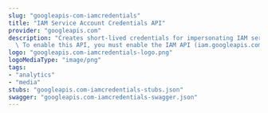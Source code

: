 ```yaml
---
slug: "googleapis-com-iamcredentials"
title: "IAM Service Account Credentials API"
provider: "googleapis.com"
description: "Creates short-lived credentials for impersonating IAM service accounts.\
  \ To enable this API, you must enable the IAM API (iam.googleapis.com). "
logo: "googleapis.com-iamcredentials-logo.png"
logoMediaType: "image/png"
tags:
- "analytics"
- "media"
stubs: "googleapis.com-iamcredentials-stubs.json"
swagger: "googleapis.com-iamcredentials-swagger.json"
---
```

